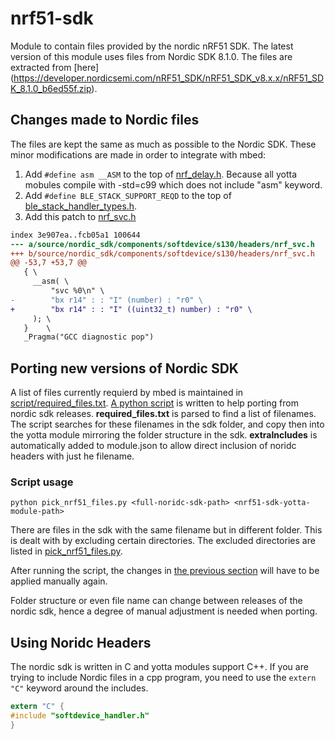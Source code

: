 # nrf51-sdk
Module to contain files provided by the nordic nRF51 SDK. The latest version of this module uses files from Nordic SDK 8.1.0. The files are extracted from [here] (https://developer.nordicsemi.com/nRF51_SDK/nRF51_SDK_v8.x.x/nRF51_SDK_8.1.0_b6ed55f.zip).

## Changes made to Nordic files
The files are kept the same as much as possible to the Nordic SDK. These minor modifications are made in order to integrate with mbed:

1. Add `#define asm __ASM` to the top of [nrf_delay.h](https://github.com/ARMmbed/nrf51-sdk/blob/master/source/nordic_sdk/components/drivers_nrf/hal/nrf_delay.h). Because all yotta mobules compile with -std=c99 which does not include "asm" keyword.
1. Add `#define BLE_STACK_SUPPORT_REQD` to the top of [ble_stack_handler_types.h](https://github.com/ARMmbed/nrf51-sdk/blob/master/source/nordic_sdk/components/softdevice/common/softdevice_handler/ble_stack_handler_types.h).
1. Add this patch to [nrf_svc.h](https://github.com/ARMmbed/nrf51-sdk/blob/master/source/nordic_sdk/components/softdevice/s130/headers/nrf_svc.h)

  ```diff
  index 3e907ea..fcb05a1 100644
  --- a/source/nordic_sdk/components/softdevice/s130/headers/nrf_svc.h
  +++ b/source/nordic_sdk/components/softdevice/s130/headers/nrf_svc.h
  @@ -53,7 +53,7 @@
     { \
       __asm( \
           "svc %0\n" \
  -        "bx r14" : : "I" (number) : "r0" \
  +        "bx r14" : : "I" ((uint32_t) number) : "r0" \
       ); \
     }    \
     _Pragma("GCC diagnostic pop")
  ```

## Porting new versions of Nordic SDK
A list of files currently requierd by mbed is maintained in [script/required_files.txt](https://github.com/ARMmbed/nrf51-sdk/blob/master/script/required_files.txt). [A python script](https://github.com/ARMmbed/nrf51-sdk/blob/master/script/pick_nrf51_files.py) is written to help porting from nordic sdk releases. **required_files.txt** is parsed to find a list of filenames. The script searches for these filenames in the sdk folder, and copy then into the yotta module mirroring the folder structure in the sdk. **extraIncludes** is automatically added to module.json to allow direct inclusion of noridc headers with just he filename.

### Script usage
```
python pick_nrf51_files.py <full-noridc-sdk-path> <nrf51-sdk-yotta-module-path>
```

There are files in the sdk with the same filename but in different folder. This is dealt with by excluding certain directories. The excluded directories are listed in [pick_nrf51_files.py](https://github.com/ARMmbed/nrf51-sdk/blob/master/script/pick_nrf51_files.py).

After running the script, the changes in [the previous section](#changes-made-to-nordic-files) will have to be applied manually again.

Folder structure or even file name can change between releases of the nordic sdk, hence a degree of manual adjustment is needed when porting.

## Using Noridc Headers
The nordic sdk is written in C and yotta modules support C++. If you are trying to include Nordic files in a cpp program, you need to use the `extern "C"` keyword around the includes.
```c
extern "C" {
#include "softdevice_handler.h"
}
```
